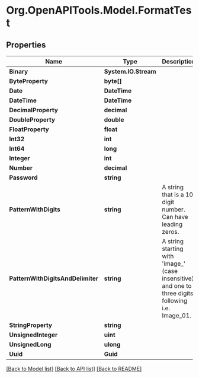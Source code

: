 # Org.OpenAPITools.Model.FormatTest

## Properties

Name | Type | Description | Notes
------------ | ------------- | ------------- | -------------
**Binary** | **System.IO.Stream** |  | [optional] 
**ByteProperty** | **byte[]** |  | 
**Date** | **DateTime** |  | 
**DateTime** | **DateTime** |  | [optional] 
**DecimalProperty** | **decimal** |  | [optional] 
**DoubleProperty** | **double** |  | [optional] 
**FloatProperty** | **float** |  | [optional] 
**Int32** | **int** |  | [optional] 
**Int64** | **long** |  | [optional] 
**Integer** | **int** |  | [optional] 
**Number** | **decimal** |  | 
**Password** | **string** |  | 
**PatternWithDigits** | **string** | A string that is a 10 digit number. Can have leading zeros. | [optional] 
**PatternWithDigitsAndDelimiter** | **string** | A string starting with &#39;image_&#39; (case insensitive) and one to three digits following i.e. Image_01. | [optional] 
**StringProperty** | **string** |  | [optional] 
**UnsignedInteger** | **uint** |  | [optional] 
**UnsignedLong** | **ulong** |  | [optional] 
**Uuid** | **Guid** |  | [optional] 

[[Back to Model list]](../../README.md#documentation-for-models) [[Back to API list]](../../README.md#documentation-for-api-endpoints) [[Back to README]](../../README.md)

